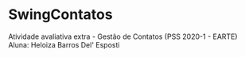 # SwingContatos
Atividade avaliativa extra - Gestão de Contatos (PSS 2020-1 - EARTE) Aluna: Heloiza Barros Del' Esposti
